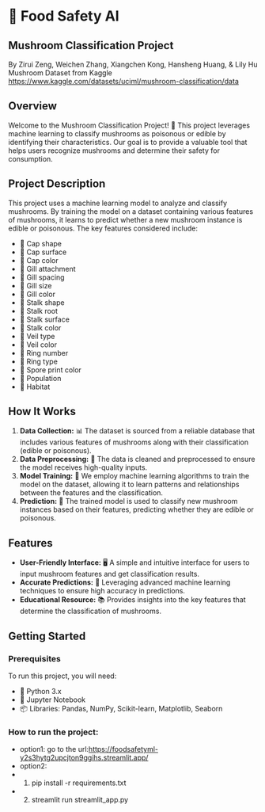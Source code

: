 # 🍄 Food Safety AI

## Mushroom Classification Project

By Zirui Zeng, Weichen Zhang, Xiangchen Kong, Hansheng Huang, & Lily Hu
Mushroom Dataset from Kaggle https://www.kaggle.com/datasets/uciml/mushroom-classification/data

## Overview

Welcome to the Mushroom Classification Project! 🌟 This project leverages machine learning to classify mushrooms as poisonous or edible by identifying their characteristics. Our goal is to provide a valuable tool that helps users recognize mushrooms and determine their safety for consumption.

## Project Description

This project uses a machine learning model to analyze and classify mushrooms. By training the model on a dataset containing various features of mushrooms, it learns to predict whether a new mushroom instance is edible or poisonous. The key features considered include:

- 🍄 Cap shape
- 🍄 Cap surface
- 🍄 Cap color
- 🍄 Gill attachment
- 🍄 Gill spacing
- 🍄 Gill size
- 🍄 Gill color
- 🍄 Stalk shape
- 🍄 Stalk root
- 🍄 Stalk surface
- 🍄 Stalk color
- 🍄 Veil type
- 🍄 Veil color
- 🍄 Ring number
- 🍄 Ring type
- 🍄 Spore print color
- 🍄 Population
- 🍄 Habitat

## How It Works

1. **Data Collection:** 📊 The dataset is sourced from a reliable database that includes various features of mushrooms along with their classification (edible or poisonous).
2. **Data Preprocessing:** 🧹 The data is cleaned and preprocessed to ensure the model receives high-quality inputs.
3. **Model Training:** 🧠 We employ machine learning algorithms to train the model on the dataset, allowing it to learn patterns and relationships between the features and the classification.
4. **Prediction:** 🔮 The trained model is used to classify new mushroom instances based on their features, predicting whether they are edible or poisonous.

## Features

- **User-Friendly Interface:** 🖥️ A simple and intuitive interface for users to input mushroom features and get classification results.
- **Accurate Predictions:** 🎯 Leveraging advanced machine learning techniques to ensure high accuracy in predictions.
- **Educational Resource:** 📚 Provides insights into the key features that determine the classification of mushrooms.

## Getting Started

### Prerequisites

To run this project, you will need:

- 🐍 Python 3.x
- 📓 Jupyter Notebook
- 📦 Libraries: Pandas, NumPy, Scikit-learn, Matplotlib, Seaborn

### How to run the project:

- option1: go to the url:https://foodsafetyml-y2s3hytg2upcjton9ggihs.streamlit.app/
- option2:
- 1) pip install -r requirements.txt
- 2) streamlit run streamlit_app.py
